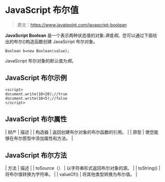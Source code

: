 # JavaScript 布尔值

> 原文：<https://www.javatpoint.com/javascript-boolean>

**JavaScript Boolean** 是一个表示两种状态值的对象:*真*或*假*。您可以通过下面给出的布尔()构造函数创建 JavaScript 布尔对象。

```
Boolean b=new Boolean(value);

```

JavaScript 布尔对象的默认值为*假*。

## JavaScript 布尔示例

```
<script>
document.write(10<20);//true
document.write(10<5);//false
</script>

```

## JavaScript 布尔属性

| 财产 | 描述 |
| 构造器 | 返回创建布尔对象的布尔函数的引用。 |
| 原型 | 使您能够在布尔原型中添加属性和方法。 |

## JavaScript 布尔方法

| 方法 | 描述 |
| toSource（） | 以字符串形式返回布尔对象的源。 |
| toString() | 将布尔值转换为字符串。 |
| valueOf() | 将其他类型转换为布尔值。 |